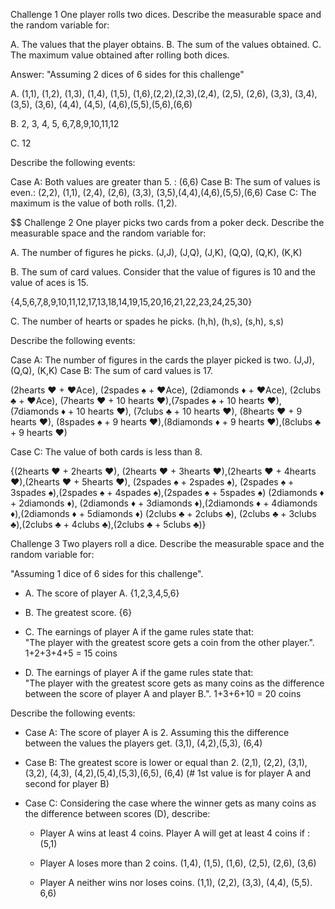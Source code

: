 Challenge 1
One player rolls two dices. Describe the measurable space and the random variable for:

A. The values that the player obtains.
B. The sum of the values obtained.
C. The maximum value obtained after rolling both dices.

Answer: "Assuming 2 dices of 6 sides for this challenge"

A. 
(1,1), (1,2), (1,3), (1,4), (1,5), (1,6),(2,2),(2,3),(2,4), (2,5), (2,6), (3,3), (3,4), (3,5), (3,6), (4,4), (4,5), (4,6),(5,5),(5,6),(6,6)

B. 2, 3, 4, 5, 6,7,8,9,10,11,12

C. 12

Describe the following events:

Case A: Both values are greater than 5. : (6,6)
Case B: The sum of values is even.: (2,2), (1,1), (2,4), (2,6), (3,3), (3,5),(4,4),(4,6),(5,5),(6,6)
Case C: The maximum is the value of both rolls. (1,2).

$$$$$$$$$$$$$$$$$$$$$$$$$$
Challenge 2
One player picks two cards from a poker deck. Describe the measurable space and the random variable for:

A. The number of figures he picks.
(J,J), (J,Q), (J,K), (Q,Q), (Q,K), (K,K)

B. The sum of card values. Consider that the value of figures is 10 and the value of aces is 15.

{4,5,6,7,8,9,10,11,12,17,13,18,14,19,15,20,16,21,22,23,24,25,30}

C. The number of hearts or spades he picks.
(h,h), (h,s), (s,h), s,s)

Describe the following events:

Case A: The number of figures in the cards the player picked is two.
(J,J), (Q,Q), (K,K)
Case B: The sum of card values is 17.

(2hearts ♥ + ♥Ace), (2spades ♠ + ♥Ace), (2diamonds ♦ + ♥Ace), (2clubs ♣ + ♥Ace), (7hearts ♥ + 10 hearts ♥),(7spades ♠ + 10 hearts ♥), (7diamonds ♦ + 10 hearts ♥), (7clubs ♣ + 10 hearts ♥), (8hearts ♥ + 9 hearts ♥), (8spades ♠ + 9 hearts ♥),(8diamonds ♦ + 9 hearts ♥),(8clubs ♣ + 9 hearts ♥)


Case C: The value of both cards is less than 8.

{(2hearts ♥ + 2hearts ♥), (2hearts ♥ + 3hearts ♥),(2hearts ♥ + 4hearts ♥),(2hearts ♥ + 5hearts ♥),
(2spades ♠ + 2spades ♠), (2spades ♠ + 3spades ♠),(2spades ♠ + 4spades ♠),(2spades ♠ + 5spades ♠)
(2diamonds ♦ + 2diamonds ♦), (2diamonds ♦ + 3diamonds ♦),(2diamonds ♦ + 4diamonds ♦),(2diamonds ♦ + 5diamonds ♦)
(2clubs ♣ + 2clubs ♣), (2clubs ♣ + 3clubs ♣),(2clubs ♣ + 4clubs ♣),(2clubs ♣ + 5clubs ♣)}

Challenge 3
Two players roll a dice. Describe the measurable space and the random variable for:

"Assuming 1 dice of 6 sides for this challenge".

* A. The score of player A.
{1,2,3,4,5,6}
* B. The greatest score.
{6}
* C. The earnings of player A if the game rules state that:  
"The player with the greatest score gets a coin from the other player.".
1+2+3+4+5 = 15 coins

* D. The earnings of player A if the game rules state that:  
"The player with the greatest score gets as many coins as the difference between the score of player A and player B.". 
1+3+6+10 = 20 coins

Describe the following events:
* Case A: The score of player A is 2.
Assuming this the difference between the values the players get.
(3,1), (4,2),(5,3), (6,4)

* Case B: The greatest score is lower or equal than 2.
(2,1), (2,2), (3,1), (3,2), (4,3), (4,2),(5,4),(5,3),(6,5), (6,4) (# 1st value is for player A and second for player B)

* Case C: Considering the case where the winner gets as many coins as the difference between scores (D), describe: 
  * Player A wins at least 4 coins.
  Player A will get at least 4 coins if : 
  (5,1)
  
  * Player A loses more than 2 coins.
  (1,4), (1,5), (1,6), (2,5), (2,6), (3,6)
  
  * Player A neither wins nor loses coins.
  (1,1), (2,2), (3,3), (4,4), (5,5). 6,6)

